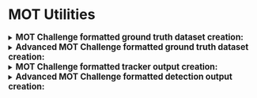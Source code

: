 # MOT Utilities

<details closed>
<summary>
<big><b>MOT Challenge formatted ground truth dataset creation:</b></big>
</summary>

- import required classes:

```python
from sahi.utils.mot import MotAnnotation, MotFrame, MotVideo
```

- init video:

```python
mot_video = MotVideo(name="sequence_name")
```

- init first frame:

```python
mot_frame = MotFrame()
```

- add annotations to frame:

```python
mot_frame.add_annotation(
  MotAnnotation(bbox=[x_min, y_min, width, height])
)

mot_frame.add_annotation(
  MotAnnotation(bbox=[x_min, y_min, width, height])
)
```

- add frame to video:

```python
mot_video.add_frame(mot_frame)
```

- export in MOT challenge format:

```python
mot_video.export(export_dir="mot_data", type="gt")
```

- your MOT challenge formatted ground truth files are ready under `mot_data/sequence_name/` folder.
</details>

<details closed>
<summary>
<big><b>Advanced MOT Challenge formatted ground truth dataset creation:</b></big>
</summary>

- you can customize tracker while initializing mot video object:

```python
tracker_params = {
  'max_distance_between_points': 30,
  'min_detection_threshold': 0,
  'hit_inertia_min': 10,
  'hit_inertia_max': 12,
  'point_transience': 4,
}
# for details: https://github.com/tryolabs/norfair/tree/master/docs#arguments

mot_video = MotVideo(tracker_kwargs=tracker_params)
```

- you can omit automatic track id generation and directly provide track ids of annotations:


```python
# create annotations with track ids:
mot_frame.add_annotation(
  MotAnnotation(bbox=[x_min, y_min, width, height], track_id=1)
)

mot_frame.add_annotation(
  MotAnnotation(bbox=[x_min, y_min, width, height], track_id=2)
)

# add frame to video:
mot_video.add_frame(mot_frame)

# export in MOT challenge format without automatic track id generation:
mot_video.export(export_dir="mot_data", type="gt", use_tracker=False)
```

- you can overwrite the results into already present directory by adding `exist_ok=True`:

```python
mot_video.export(export_dir="mot_data", type="gt", exist_ok=True)
```

- your MOT challenge formatted ground truth files are ready at `mot_data/sequence_name/gt/gt.txt`.
</details>

<details closed>
<summary>
<big><b>MOT Challenge formatted tracker output creation:</b></big>
</summary>

- import required classes:

```python
from sahi.utils.mot import MotAnnotation, MotFrame, MotVideo
```

- init video by providing video name:

```python
mot_video = MotVideo(name="sequence_name")
```

- init first frame:

```python
mot_frame = MotFrame()
```

- add tracker outputs to frame:

```python
mot_frame.add_annotation(
  MotAnnotation(bbox=[x_min, y_min, width, height], track_id=1)
)

mot_frame.add_annotation(
  MotAnnotation(bbox=[x_min, y_min, width, height], track_id=2)
)
```

- add frame to video:

```python
mot_video.add_frame(mot_frame)
```

- export in MOT challenge format:

```python
mot_video.export(export_dir="mot_data", type="det")
```

- your MOT challenge formatted detection output file is ready at `mot_data/sequence_name/det/det.txt`.
</details>

<details closed>
<summary>
<big><b>Advanced MOT Challenge formatted detection output creation:</b></big>
</summary>

- you can overwrite the results into already present directory by adding `exist_ok=True`:

```python
mot_video.export(export_dir="mot_data", type="det", exist_ok=True)
```
</details>
